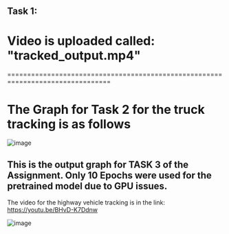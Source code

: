 ## Task 1: 
# Video is uploaded called: "tracked_output.mp4"

================================================================================
# The Graph for Task 2 for the truck tracking is as follows
![image](https://github.com/user-attachments/assets/329f8b97-a5b7-4575-8716-bbc004b2beab)






## This is the output graph for TASK 3 of the Assignment. Only 10 Epochs were used for the pretrained model due to GPU issues.

The video for the highway vehicle tracking is in the link:
https://youtu.be/BHvD-K7Ddnw


![image](https://github.com/user-attachments/assets/19e4c923-1338-4983-bfe6-9f81763743c2)
